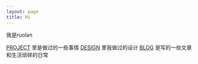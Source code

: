 ```yaml
---
layout: page
title: Hi
---
```

我是ruolan

[PROJECT](https://ruolan.github.io/project/) 里是做过的一些事情
[DESIGN](https://ruolan.github.io/design/) 里我做过的设计
[BLOG](https://ruolan.github.io/blog/) 是写的一些文章和生活琐碎的日常
